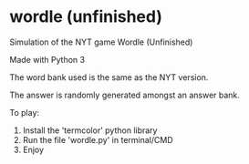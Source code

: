 # wordle (unfinished)
Simulation of the NYT game Wordle (Unfinished)

Made with Python 3 

The word bank used is the same as the NYT version. 

The answer is randomly generated amongst an answer bank.

To play:
1. Install the 'termcolor' python library
2. Run the file 'wordle.py' in terminal/CMD
3. Enjoy
